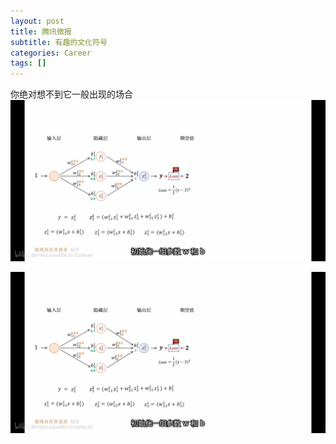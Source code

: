 ```yaml
---
layout: post
title: 腾讯微报
subtitle: 有趣的文化符号
categories: Career
tags: []
---
```


你绝对想不到它一般出现的场合
![图1](https://github.com/iamtopgun/iamtopgun.github.io/blob/master/assets/images/IMG_1650.JPG)

![new图](/assets/images/IMG_1650.JPG)


